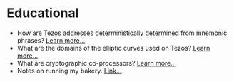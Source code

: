 # Educational

- How are Tezos addresses deterministically determined from mnemonic phrases? [Learn more...](tezos_hd_wallets.md)
- What are the domains of the elliptic curves used on Tezos? [Learn more...](crypto_notes.md)
- What are cryptographic co-processors? [Learn more...](cryptoprocessor.md)
- Notes on running my bakery. [Link...](bls_signer.md)



